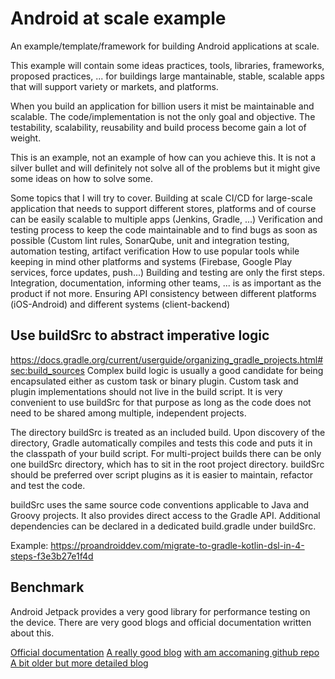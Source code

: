 # Android at scale example
An example/template/framework for building Android applications at scale.

This example will contain some ideas practices, tools, libraries, frameworks, proposed practices, ... for buildings large mantainable, stable, scalable apps that will support variety or markets, and platforms.

When you build an application for billion users it mist be maintainable and scalable. The code/implementation is not the only goal and objective. The testability, scalability, reusability and build process become gain a lot of weight. 

This is an example, not an example of how can you achieve this. It is not a silver bullet and will definitely not solve all of the problems but it might give some ideas on how to solve some. 

Some topics that I will try to cover.
Building at scale CI/CD for large-scale application that needs to support different stores, platforms and of course can be easily scalable to multiple apps (Jenkins, Gradle, ...)
Verification and testing process to keep the code maintainable and to find bugs as soon as possible (Custom lint rules, SonarQube, unit and integration testing, automation testing, artifact verification
How to use popular tools while keeping in mind other platforms and systems (Firebase, Google Play services, force updates, push...)
Building and testing are only the first steps. Integration, documentation, informing other teams, ... is as important as the product if not more.
Ensuring API consistency between different platforms (iOS-Android) and different systems (client-backend)


## Use buildSrc to abstract imperative logic
https://docs.gradle.org/current/userguide/organizing_gradle_projects.html#sec:build_sources 
Complex build logic is usually a good candidate for being encapsulated either as custom task or binary plugin. Custom task and plugin implementations should not live in the build script. It is very convenient to use buildSrc for that purpose as long as the code does not need to be shared among multiple, independent projects.

The directory buildSrc is treated as an included build. Upon discovery of the directory, Gradle automatically compiles and tests this code and puts it in the classpath of your build script. For multi-project builds there can be only one buildSrc directory, which has to sit in the root project directory. buildSrc should be preferred over script plugins as it is easier to maintain, refactor and test the code.

buildSrc uses the same source code conventions applicable to Java and Groovy projects. It also provides direct access to the Gradle API. Additional dependencies can be declared in a dedicated build.gradle under buildSrc.

Example: https://proandroiddev.com/migrate-to-gradle-kotlin-dsl-in-4-steps-f3e3b27e1f4d


## Benchmark
Android Jetpack provides a very good library for performance testing on the device. There are very good blogs and official documentation written about this.

[Official documentation](https://developer.android.com/studio/profile/benchmark)
[A really good blog](https://tech.olx.com/android-jetpack-benchmark-json-parsers-performance-1e76031a296b) [with am accomaning github repo](https://github.com/mootazltaief/android-json-benchmark)
[A bit older but more detailed blog](https://blog.mindorks.com/improving-android-app-performance-with-benchmarking)